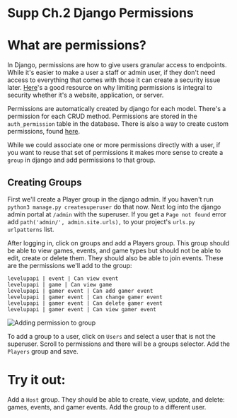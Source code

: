 # Supp Ch.2 Django Permissions

# What are permissions?

In Django, permissions are how to give users granular access to endpoints. While it's easier to make a user a staff or admin user, if they don't need access to everything that comes with those it can create a security issue later. [Here](https://www.beyondtrust.com/blog/entry/what-is-least-privilege)'s a good resource on why limiting permissions is integral to security whether it's a website, application, or server.

Permissions are automatically created by django for each model. There's a permission for each CRUD method. Permissions are stored in the `auth_permission` table in the database. There is also a way to create custom permissions, found [here](https://docs.djangoproject.com/en/3.1/topics/auth/customizing/#custom-permissions).

While we could associate one or more permissions directly with a user, if you want to reuse that set of permissions it makes more sense to create a `group` in django and add permissions to that group.

## Creating Groups

First we'll create a Player group in the django admin. If you haven't run `python3 manage.py createsuperuser` do that now. Next log into the django admin portal at `/admin` with the superuser. If you get a `Page not found` error add `path('admin/', admin.site.urls),` to your project's `urls.py urlpatterns` list.

After logging in, click on groups and add a Players group. This group should be able to view games, events, and game types but should not be able to edit, create or delete them. They should also be able to join events.
These are the permissions we'll add to the group:

```
levelupapi | event | Can view event
levelupapi | game | Can view game
levelupapi | gamer event | Can add gamer event
levelupapi | gamer event | Can change gamer event
levelupapi | gamer event | Can delete gamer event
levelupapi | gamer event | Can view gamer event
```

![Adding permission to group](./images/player_permissions.gif)

To add a group to a user, click on `Users` and select a user that is not the superuser. Scroll to permissions and there will be a groups selector. Add the `Players` group and save.

# Try it out:

Add a `Host` group. They should be able to create, view, update, and delete: games, events, and gamer events. Add the group to a different user.
